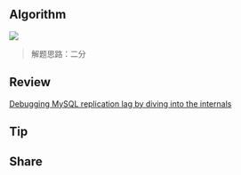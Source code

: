 ## Algorithm
![](https://img-blog.csdnimg.cn/9d974de21b384896ac680d383c15f537.png)

> 解题思路：二分

## Review
[Debugging MySQL replication lag by diving into the internals](https://making.pusher.com/debugging-mysql-replication-lag/index.html)

## Tip

## Share